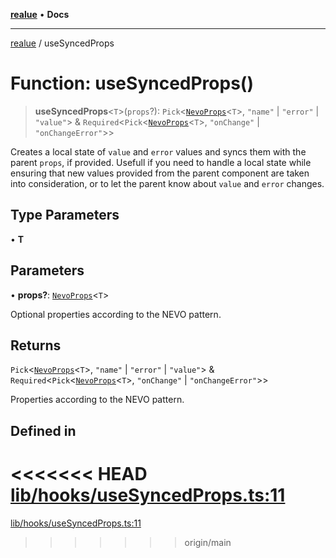 [**realue**](../README.md) • **Docs**

***

[realue](../README.md) / useSyncedProps

# Function: useSyncedProps()

> **useSyncedProps**\<`T`\>(`props`?): `Pick`\<[`NevoProps`](../type-aliases/NevoProps.md)\<`T`\>, `"name"` \| `"error"` \| `"value"`\> & `Required`\<`Pick`\<[`NevoProps`](../type-aliases/NevoProps.md)\<`T`\>, `"onChange"` \| `"onChangeError"`\>\>

Creates a local state of `value` and `error` values and syncs them with the parent `props`, if provided.
Usefull if you need to handle a local state while ensuring that new values provided from the parent component are taken into consideration, or to let the parent know about `value` and `error` changes.

## Type Parameters

• **T**

## Parameters

• **props?**: [`NevoProps`](../type-aliases/NevoProps.md)\<`T`\>

Optional properties according to the NEVO pattern.

## Returns

`Pick`\<[`NevoProps`](../type-aliases/NevoProps.md)\<`T`\>, `"name"` \| `"error"` \| `"value"`\> & `Required`\<`Pick`\<[`NevoProps`](../type-aliases/NevoProps.md)\<`T`\>, `"onChange"` \| `"onChangeError"`\>\>

Properties according to the NEVO pattern.

## Defined in

<<<<<<< HEAD
[lib/hooks/useSyncedProps.ts:11](https://github.com/nevoland/realue/blob/cbce77129663d64110c6eeb5270a3b7841e0b453/lib/hooks/useSyncedProps.ts#L11)
=======
[lib/hooks/useSyncedProps.ts:11](https://github.com/nevoland/realue/blob/90be82ca388547f529d338e720e90d4eeb8b3263/lib/hooks/useSyncedProps.ts#L11)
>>>>>>> origin/main
